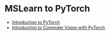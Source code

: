 # MSLearn to PyTorch

- [Introduction to PyTorch](Introduction-to-PyTorch/README.md)
- [Introduction to Computer Vision with PyTorch](Introduction-to-Computer-Vision-with-PyTorch/README.md)
